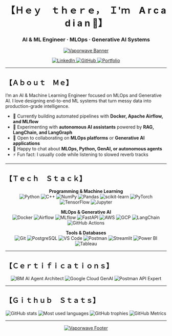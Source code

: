 <div align="center">

# 【﻿Ｈｅｙ　ｔｈｅｒｅ，　Ｉ'ｍ　A r c a d i a n 👋】
### AI & ML Engineer · MLOps · Generative AI Systems

[![Vaporwave Banner](https://cdna.artstation.com/p/assets/images/images/060/460/880/original/pixel-jeff-chill-mario-2023-2.gif?1678633376)](https://cdna.artstation.com/p/assets/images/images/060/460/880/original/pixel-jeff-chill-mario-2023-2.gif?1678633376)

<p>
  <a href="https://www.linkedin.com/in/parth-sharma-08b1b424b">
    <img src="https://img.shields.io/badge/-LinkedIn-0A66C2?style=for-the-badge&logo=Linkedin&logoColor=white" alt="LinkedIn" />
  </a>
  <a href="https://github.com/ParthSharma272">
    <img src="https://img.shields.io/badge/-GitHub-181717?style=for-the-badge&logo=GitHub&logoColor=white" alt="GitHub" />
  </a>
  <a href="https://portfolio-website-f311.vercel.app/">
    <img src="https://img.shields.io/badge/-Portfolio-FF5733?style=for-the-badge&logo=safari&logoColor=white" alt="Portfolio" />
  </a>
</p>

</div>

---

## 【﻿Ａｂｏｕｔ　Ｍｅ】

I’m an AI & Machine Learning Engineer focused on MLOps and Generative AI. I love designing end-to-end ML systems that turn messy data into production-grade intelligence.

- 🔭 Currently building automated pipelines with **Docker, Apache Airflow, and MLflow**
- 🌱 Experimenting with **autonomous AI assistants** powered by **RAG, LangChain, and LangGraph**
- 👯 Open to collaborating on **MLOps platforms** or **Generative AI applications**
- 💬 Happy to chat about **MLOps, Python, GenAI, or autonomous agents**
- ⚡ Fun fact: I usually code while listening to slowed reverb tracks

---

## 【﻿Ｔｅｃｈ　Ｓｔａｃｋ】

<div align="center">

**Programming & Machine Learning**  
<img src="https://img.shields.io/badge/Python-3776AB?style=for-the-badge&logo=python&logoColor=white" alt="Python" />
<img src="https://img.shields.io/badge/C++-00599C?style=for-the-badge&logo=cplusplus&logoColor=white" alt="C++" />
<img src="https://img.shields.io/badge/NumPy-013243?style=for-the-badge&logo=numpy&logoColor=white" alt="NumPy" />
<img src="https://img.shields.io/badge/Pandas-150458?style=for-the-badge&logo=pandas&logoColor=white" alt="Pandas" />
<img src="https://img.shields.io/badge/scikit--learn-F7931E?style=for-the-badge&logo=scikit-learn&logoColor=white" alt="scikit-learn" />
<img src="https://img.shields.io/badge/PyTorch-EE4C2C?style=for-the-badge&logo=pytorch&logoColor=white" alt="PyTorch" />
<img src="https://img.shields.io/badge/TensorFlow-FF6F00?style=for-the-badge&logo=tensorflow&logoColor=white" alt="TensorFlow" />
<img src="https://img.shields.io/badge/Jupyter-F37626?style=for-the-badge&logo=jupyter&logoColor=white" alt="Jupyter" />

**MLOps & Generative AI**  
<img src="https://img.shields.io/badge/Docker-2496ED?style=for-the-badge&logo=docker&logoColor=white" alt="Docker" />
<img src="https://img.shields.io/badge/Apache%20Airflow-017CEE?style=for-the-badge&logo=apacheairflow&logoColor=white" alt="Airflow" />
<img src="https://img.shields.io/badge/MLflow-0B99FF?style=for-the-badge&logo=mlflow&logoColor=white" alt="MLflow" />
<img src="https://img.shields.io/badge/FastAPI-009688?style=for-the-badge&logo=fastapi&logoColor=white" alt="FastAPI" />
<img src="https://img.shields.io/badge/Amazon%20AWS-232F3E?style=for-the-badge&logo=amazonaws&logoColor=white" alt="AWS" />
<img src="https://img.shields.io/badge/Google%20Cloud-4285F4?style=for-the-badge&logo=googlecloud&logoColor=white" alt="GCP" />
<img src="https://img.shields.io/badge/LangChain-1B93F0?style=for-the-badge&logo=chainlink&logoColor=white" alt="LangChain" />
<img src="https://img.shields.io/badge/GitHub%20Actions-2088FF?style=for-the-badge&logo=githubactions&logoColor=white" alt="GitHub Actions" />

**Tools & Databases**  
<img src="https://img.shields.io/badge/Git-F05032?style=for-the-badge&logo=git&logoColor=white" alt="Git" />
<img src="https://img.shields.io/badge/PostgreSQL-4169E1?style=for-the-badge&logo=postgresql&logoColor=white" alt="PostgreSQL" />
<img src="https://img.shields.io/badge/VS%20Code-007ACC?style=for-the-badge&logo=visualstudiocode&logoColor=white" alt="VS Code" />
<img src="https://img.shields.io/badge/Postman-FF6C37?style=for-the-badge&logo=postman&logoColor=white" alt="Postman" />
<img src="https://img.shields.io/badge/Streamlit-FF4B4B?style=for-the-badge&logo=streamlit&logoColor=white" alt="Streamlit" />
<img src="https://img.shields.io/badge/Power%20BI-F2C811?style=for-the-badge&logo=powerbi&logoColor=black" alt="Power BI" />
<img src="https://img.shields.io/badge/Tableau-E97627?style=for-the-badge&logo=tableau&logoColor=white" alt="Tableau" />

</div>

---

## 【﻿Ｃｅｒｔｉｆｉｃａｔｉｏｎｓ】

<div align="center">
  <img src="https://img.shields.io/badge/IBM%20AI%20Agent%20Architect-0062FF?style=for-the-badge&logo=ibm&logoColor=white" alt="IBM AI Agent Architect" />
  <img src="https://img.shields.io/badge/Google%20Cloud%20GenAI-4285F4?style=for-the-badge&logo=googlecloud&logoColor=white" alt="Google Cloud GenAI" />
  <img src="https://img.shields.io/badge/Postman%20API%20Expert-FF6C37?style=for-the-badge&logo=postman&logoColor=white" alt="Postman API Expert" />
</div>

---

## 【﻿Ｇｉｔｈｕｂ　Ｓｔａｔｓ】

<div align="center">

<img src="https://github-readme-stats.vercel.app/api?username=ParthSharma272&show_icons=true&theme=radical&count_private=true" alt="GitHub stats" />
<img src="https://github-readme-stats.vercel.app/api/top-langs/?username=ParthSharma272&layout=compact&theme=radical" alt="Most used languages" />
<img src="https://github-profile-trophy.vercel.app/?username=ParthSharma272&theme=radical&no-frame=true&no-bg=true&margin-w=8" alt="GitHub trophies" />
<img src="https://raw.githubusercontent.com/ParthSharma272/ParthSharma272/main/metrics.svg?v=1" alt="GitHub Metrics" />

</div>

---

<div align="center">

[![Vaporwave Footer](https://cdn.80.lv/api/upload/content/ca/5d2886fa5e240.gif)](https://cdn.80.lv/api/upload/content/ca/5d2886fa5e240.gif)

</div>
